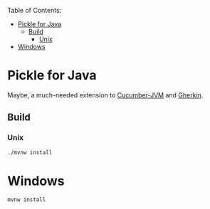 Table of Contents:

<!-- TOC -->
* [Pickle for Java](#pickle-for-java)
  * [Build](#build)
    * [Unix](#unix)
* [Windows](#windows)
<!-- TOC -->

# Pickle for Java
Maybe, a much-needed extension to
[Cucumber-JVM](https://cucumber.io/docs/installation/java/) and
[Gherkin](https://cucumber.io/docs/gherkin/).

## Build

### Unix

```bash
./mvnw install
```

# Windows

```cmd
mvnw install
```

